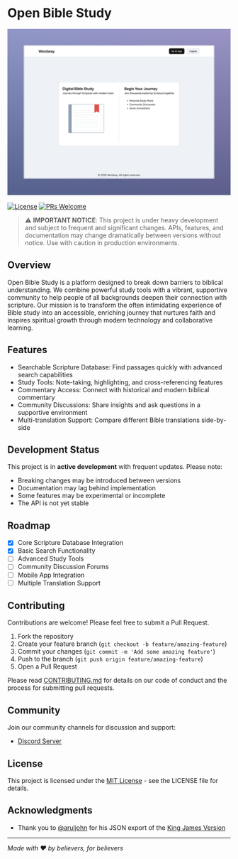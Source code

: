 # Open Bible Study

![Wordway Screenshot](images/wordway.png)

[![License](https://img.shields.io/badge/License-MIT-blue.svg)](LICENSE)
[![PRs Welcome](https://img.shields.io/badge/PRs-welcome-brightgreen.svg)](CONTRIBUTING.md)

> ⚠️ **IMPORTANT NOTICE**: This project is under heavy development and subject to frequent and significant changes. APIs, features, and documentation may change dramatically between versions without notice. Use with caution in production environments.

## Overview

Open Bible Study is a platform designed to break down barriers to biblical understanding. We combine powerful study tools with a vibrant, supportive community to help people of all backgrounds deepen their connection with scripture. Our mission is to transform the often intimidating experience of Bible study into an accessible, enriching journey that nurtures faith and inspires spiritual growth through modern technology and collaborative learning.

## Features

- Searchable Scripture Database: Find passages quickly with advanced search capabilities
- Study Tools: Note-taking, highlighting, and cross-referencing features
- Commentary Access: Connect with historical and modern biblical commentary
- Community Discussions: Share insights and ask questions in a supportive environment
- Multi-translation Support: Compare different Bible translations side-by-side

## Development Status

This project is in **active development** with frequent updates. Please note:

- Breaking changes may be introduced between versions
- Documentation may lag behind implementation
- Some features may be experimental or incomplete
- The API is not yet stable

## Roadmap

- [x] Core Scripture Database Integration
- [x] Basic Search Functionality
- [ ] Advanced Study Tools
- [ ] Community Discussion Forums
- [ ] Mobile App Integration
- [ ] Multiple Translation Support

## Contributing

Contributions are welcome! Please feel free to submit a Pull Request.

1. Fork the repository
2. Create your feature branch (`git checkout -b feature/amazing-feature`)
3. Commit your changes (`git commit -m 'Add some amazing feature'`)
4. Push to the branch (`git push origin feature/amazing-feature`)
5. Open a Pull Request

Please read [CONTRIBUTING.md](CONTRIBUTING.md) for details on our code of conduct and the process for submitting pull requests.

## Community

Join our community channels for discussion and support:

- [Discord Server](https://discord.gg/rqs7Auq2Sy)

## License

This project is licensed under the [MIT License](LICENSE) - see the LICENSE file for details.

## Acknowledgments

- Thank you to [@aruljohn](https://github.com/aruljohn) for his JSON export of the [King James Version](https://github.com/aruljohn/Bible-kjv/tree/master)

---

_Made with ❤️ by believers, for believers_
